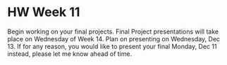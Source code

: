 # HW Week 11

Begin working on your final projects. Final Project presentations will take place on Wednesday of Week 14. Plan on presenting on Wednesday, Dec 13. If for any reason, you would like to present your final Monday, Dec 11 instead, please let me know ahead of time.
